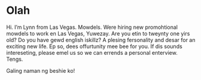 # Olah
Hi. I’m Lynn from Las Vegas. Mowdels.
Were hiring new promohtional mowdels to work en Las Vegas, Yuwezay.
Are you etin to tweynty one yirs old?
Do you have gewd english iskillz?
A plesing fersonality and desar for an exciting new life.
Ep so, dees offurtunity mee bee for you.
If dis sounds intereseting, please emel us so we can errends a personal enterview.
Tengs.

Galing naman ng beshie ko!
